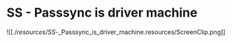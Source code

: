 # SS - Passsync is driver machine

![[./_resources/SS_-_Passsync_is_driver_machine.resources/ScreenClip.png]]
